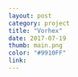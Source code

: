 ```yaml
---
layout: post
category: project
title: "Vorhex"
date: 2017-07-19
thumb: main.png
color: "#9910FF"
link: 
---
```


